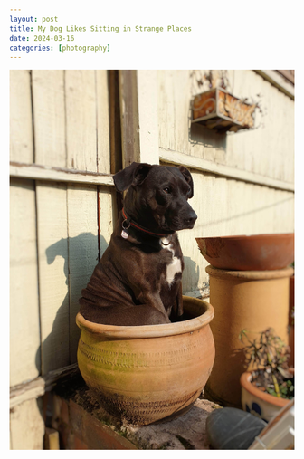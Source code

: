 ```yaml
---
layout: post
title: My Dog Likes Sitting in Strange Places
date: 2024-03-16
categories: [photography]
---
```


![A Dog Sitting in a Plant Pot](/images/dog-in-plant-pot.jpg)